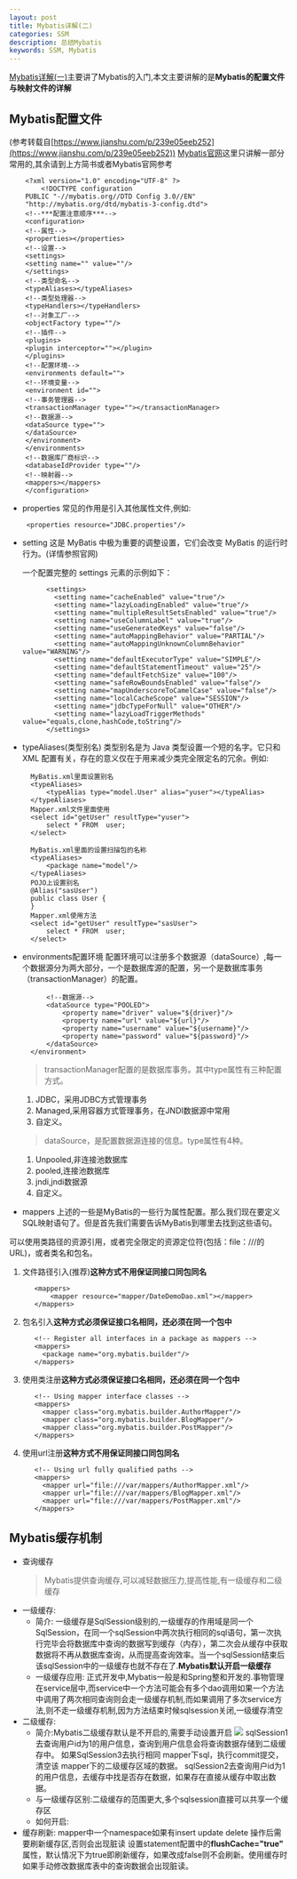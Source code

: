 ```yaml
---
layout: post
title: Mybatis详解(二)
categories: SSM
description: 总结Mybatis
keywords: SSM, Mybatis
---
```

[Mybatis详解(一)](https://mino0885.github.io/2017/09/03/Mybatis/)主要讲了Mybatis的入门,本文主要讲解的是**Mybatis的配置文件与映射文件的详解**
## Mybatis配置文件
(参考转载自[https://www.jianshu.com/p/239e05eeb252](https://www.jianshu.com/p/239e05eeb252))
[Mybatis官网](http://www.mybatis.org/mybatis-3/zh/configuration.html)这里只讲解一部分常用的,其余请到上方简书或者Mybatis官网参考

		<?xml version="1.0" encoding="UTF-8" ?>
			<!DOCTYPE configuration
        PUBLIC "-//mybatis.org//DTD Config 3.0//EN"
        "http://mybatis.org/dtd/mybatis-3-config.dtd">
		<!--***配置注意顺序***-->	
		<configuration>
    	<!--属性-->
    	<properties></properties>
    	<!--设置-->
    	<settings>
        <setting name="" value=""/>
    	</settings>
    	<!--类型命名-->
    	<typeAliases></typeAliases>
    	<!--类型处理器-->
    	<typeHandlers></typeHandlers>
    	<!--对象工厂-->
    	<objectFactory type=""/>
    	<!--插件-->
    	<plugins>
        <plugin interceptor=""></plugin>
    	</plugins>
    	<!--配置环境-->
    	<environments default="">
        <!--环境变量-->
        <environment id="">
        <!--事务管理器-->
        <transactionManager type=""></transactionManager>
        <!--数据源-->
        <dataSource type="">
        </dataSource>
        </environment>
    	</environments>
    	<!--数据库厂商标识-->
    	<databaseIdProvider type=""/>
    	<!--映射器-->
    	<mappers></mappers>
		</configuration>

-  properties
常见的作用是引入其他属性文件,例如:

		<properties resource="JDBC.properties"/>

- setting
这是 MyBatis 中极为重要的调整设置，它们会改变 MyBatis 的运行时行为。(详情参照官网)
	
  一个配置完整的 settings 元素的示例如下：

			<settings>
			  <setting name="cacheEnabled" value="true"/>
			  <setting name="lazyLoadingEnabled" value="true"/>
			  <setting name="multipleResultSetsEnabled" value="true"/>
			  <setting name="useColumnLabel" value="true"/>
			  <setting name="useGeneratedKeys" value="false"/>
			  <setting name="autoMappingBehavior" value="PARTIAL"/>
			  <setting name="autoMappingUnknownColumnBehavior" value="WARNING"/>
			  <setting name="defaultExecutorType" value="SIMPLE"/>
			  <setting name="defaultStatementTimeout" value="25"/>
			  <setting name="defaultFetchSize" value="100"/>
			  <setting name="safeRowBoundsEnabled" value="false"/>
			  <setting name="mapUnderscoreToCamelCase" value="false"/>
			  <setting name="localCacheScope" value="SESSION"/>
			  <setting name="jdbcTypeForNull" value="OTHER"/>
			  <setting name="lazyLoadTriggerMethods" value="equals,clone,hashCode,toString"/>
			</settings>

- typeAliases(类型别名)
类型别名是为 Java 类型设置一个短的名字。它只和 XML 配置有关，存在的意义仅在于用来减少类完全限定名的冗余。例如:

		MyBatis.xml里面设置别名
		<typeAliases>
		    <typeAlias type="model.User" alias="yuser"></typeAlias>
		</typeAliases>
		Mapper.xml文件里面使用
		<select id="getUser" resultType="yuser">
		    select * FROM  user;
		</select>

		MyBatis.xml里面的设置扫描包的名称
		<typeAliases>
		    <package name="model"/>
		</typeAliases>
		POJO上设置别名
		@Alias("sasUser")
		public class User {
		}
		Mapper.xml使用方法
		<select id="getUser" resultType="sasUser">
		    select * FROM  user;
		</select>

- environments配置环境
 配置环境可以注册多个数据源（dataSource）,每一个数据源分为两大部分，一个是数据库源的配置，另一个是数据库事务（transactionManager）的配置。

	<!--配置环境-->
	<environments default="default">
	    <!--环境变量-->
	    <environment id="default">
	        <!--事务管理器-->
	        <transactionManager type="JDBC"></transactionManager>
	
	        <!--数据源-->
	        <dataSource type="POOLED">
	            <property name="driver" value="${driver}"/>
	            <property name="url" value="${url}"/>
	            <property name="username" value="${username}"/>
	            <property name="password" value="${password}"/>
	        </dataSource>
	    </environment>
	</environments>

  >transactionManager配置的是数据库事务。其中type属性有三种配置方式。

  1. JDBC，采用JDBC方式管理事务
  2. Managed,采用容器方式管理事务，在JNDI数据源中常用
  3. 自定义。
  
  > dataSource，是配置数据源连接的信息。type属性有4种。

  1. Unpooled,非连接池数据库
  2. pooled,连接池数据库
  3. jndi,jndi数据源
  4. 自定义。

- mappers
上述的一些是MyBatis的一些行为属性配置。那么我们现在要定义SQL映射语句了。但是首先我们需要告诉MyBatis到哪里去找到这些语句。

可以使用类路径的资源引用，或者完全限定的资源定位符(包括：file：///的URL)，或者类名和包名。

  1. 文件路径引入(推荐)**这种方式不用保证同接口同包同名**
  
			<mappers>
			    <mapper resource="mapper/DateDemoDao.xml"></mapper>
			</mappers>

  2. 包名引入**这种方式必须保证接口名相同，还必须在同一个包中**
  
			<!-- Register all interfaces in a package as mappers -->
			<mappers>
			  <package name="org.mybatis.builder"/>
			</mappers>

  3. 使用类注册**这种方式必须保证接口名相同，还必须在同一个包中**
  
			<!-- Using mapper interface classes -->
			<mappers>
			  <mapper class="org.mybatis.builder.AuthorMapper"/>
			  <mapper class="org.mybatis.builder.BlogMapper"/>
			  <mapper class="org.mybatis.builder.PostMapper"/>
			</mappers>

  4. 使用url注册**这种方式不用保证同接口同包同名**
  
			<!-- Using url fully qualified paths -->
			<mappers>
			  <mapper url="file:///var/mappers/AuthorMapper.xml"/>
			  <mapper url="file:///var/mappers/BlogMapper.xml"/>
			  <mapper url="file:///var/mappers/PostMapper.xml"/>
			</mappers>

## Mybatis缓存机制

- 查询缓存
  > Mybatis提供查询缓存,可以减轻数据压力,提高性能,有一级缓存和二级缓存
- 一级缓存:
  - 简介:
    一级缓存是SqlSession级别的,一级缓存的作用域是同一个SqlSession，在同一个sqlSession中两次执行相同的sql语句，第一次执行完毕会将数据库中查询的数据写到缓存（内存），第二次会从缓存中获取数据将不再从数据库查询，从而提高查询效率。当一个sqlSession结束后该sqlSession中的一级缓存也就不存在了.**Mybatis默认开启一级缓存**
  - 一级缓存应用:
    正式开发中,Mybatis一般是和Spring整和开发的.事物管理在service层中,而service中一个方法可能会有多个dao调用如果一个方法中调用了两次相同查询则会走一级缓存机制,而如果调用了多次service方法,则不走一级缓存机制,因为方法结束时候sqlsession关闭,一级缓存清空
- 二级缓存:
  - 简介:Mybatis二级缓存默认是不开启的,需要手动设置开启
    ![](http://img.blog.csdn.net/20150726164234783?watermark/2/text/aHR0cDovL2Jsb2cuY3Nkbi5uZXQv/font/5a6L5L2T/fontsize/400/fill/I0JBQkFCMA==/dissolve/70/gravity/Center)
    sqlSession1去查询用户id为1的用户信息，查询到用户信息会将查询数据存储到二级缓存中。
    如果SqlSession3去执行相同 mapper下sql，执行commit提交，清空该 mapper下的二级缓存区域的数据。
    sqlSession2去查询用户id为1的用户信息，去缓存中找是否存在数据，如果存在直接从缓存中取出数据。
  - 与一级缓存区别:二级缓存的范围更大,多个sqlsession直接可以共享一个缓存区
  - 如何开启:
		<settings>
		<!-- 开启二级缓存  默认值为true -->
		<setting name="cacheEnabled" value="true"/>
		</settings>
- 缓存刷新:
  mapper中一个namespace如果有insert update delete 操作后需要刷新缓存区,否则会出现脏读
  设置statement配置中的**flushCache="true"** 属性，默认情况下为true即刷新缓存，如果改成false则不会刷新。使用缓存时如果手动修改数据库表中的查询数据会出现脏读。
